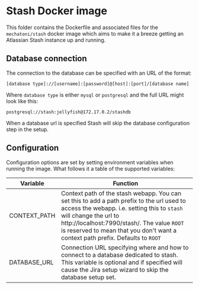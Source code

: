 # Stash Docker image

This folder contains the Dockerfile and associated files for the ```mechatoni/stash``` docker image which aims to make it a breeze getting an Atlassian Stash instance up and running.

## Database connection

The connection to the database can be specified with an URL of the format:
```
[database type]://[username]:[password]@[host]:[port]/[database name]
```
Where ```database type``` is either ```mysql``` or ```postgresql``` and the full URL might look like this:
```
postgresql://stash:jellyfish@172.17.0.2/stashdb
```

When a database url is specified Stash will skip the database configuration step in the setup.

## Configuration

Configuration options are set by setting environment variables when running the image. What follows it a table of the supported variables:

Variable     | Function
-------------|------------------------------
CONTEXT_PATH | Context path of the stash webapp. You can set this to add a path prefix to the url used to access the webapp. i.e. setting this to ```stash``` will change the url to http://localhost:7990/stash/. The value ```ROOT``` is reserved to mean that you don't want a context path prefix. Defaults to ```ROOT```
DATABASE_URL | Connection URL specifying where and how to connect to a database dedicated to stash. This variable is optional and if specified will cause the Jira setup wizard to skip the database setup set.
